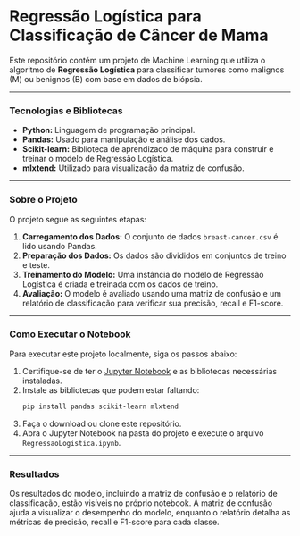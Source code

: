 # Regressão Logística para Classificação de Câncer de Mama

Este repositório contém um projeto de Machine Learning que utiliza o algoritmo de **Regressão Logística** para classificar tumores como malignos (M) ou benignos (B) com base em dados de biópsia.

---

### **Tecnologias e Bibliotecas**

* **Python:** Linguagem de programação principal.
* **Pandas:** Usado para manipulação e análise dos dados.
* **Scikit-learn:** Biblioteca de aprendizado de máquina para construir e treinar o modelo de Regressão Logística.
* **mlxtend:** Utilizado para visualização da matriz de confusão.

---

### **Sobre o Projeto**

O projeto segue as seguintes etapas:

1.  **Carregamento dos Dados:** O conjunto de dados `breast-cancer.csv` é lido usando Pandas.
2.  **Preparação dos Dados:** Os dados são divididos em conjuntos de treino e teste.
3.  **Treinamento do Modelo:** Uma instância do modelo de Regressão Logística é criada e treinada com os dados de treino.
4.  **Avaliação:** O modelo é avaliado usando uma matriz de confusão e um relatório de classificação para verificar sua precisão, recall e F1-score.

---

### **Como Executar o Notebook**

Para executar este projeto localmente, siga os passos abaixo:

1.  Certifique-se de ter o [Jupyter Notebook](https://jupyter.org/) e as bibliotecas necessárias instaladas.
2.  Instale as bibliotecas que podem estar faltando:
    ```bash
    pip install pandas scikit-learn mlxtend
    ```
3.  Faça o download ou clone este repositório.
4.  Abra o Jupyter Notebook na pasta do projeto e execute o arquivo `RegressaoLogistica.ipynb`.

---

### **Resultados**

Os resultados do modelo, incluindo a matriz de confusão e o relatório de classificação, estão visíveis no próprio notebook. A matriz de confusão ajuda a visualizar o desempenho do modelo, enquanto o relatório detalha as métricas de precisão, recall e F1-score para cada classe.
